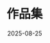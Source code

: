 ---
title: "作品集"
date: 2025-08-25
layout: "archives"
slug: "gallery"
menu:
    main:
        weight: 2
        params: 
            icon: archives
---